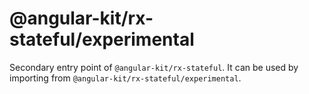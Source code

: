 # @angular-kit/rx-stateful/experimental

Secondary entry point of `@angular-kit/rx-stateful`. It can be used by importing from `@angular-kit/rx-stateful/experimental`.
